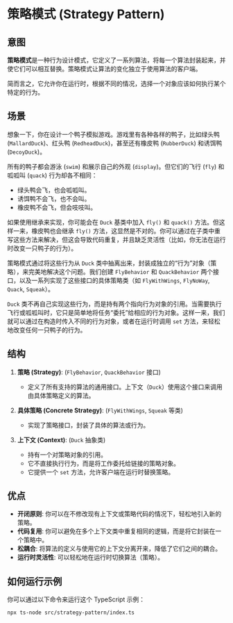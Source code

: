 # 策略模式 (Strategy Pattern)

## 意图

**策略模式**是一种行为设计模式，它定义了一系列算法，将每一个算法封装起来，并使它们可以相互替换。策略模式让算法的变化独立于使用算法的客户端。

简而言之，它允许你在运行时，根据不同的情况，选择一个对象应该如何执行某个特定的行为。

## 场景

想象一下，你在设计一个鸭子模拟游戏。游戏里有各种各样的鸭子，比如绿头鸭 (`MallardDuck`)、红头鸭 (`RedheadDuck`)，甚至还有橡皮鸭 (`RubberDuck`) 和诱饵鸭 (`DecoyDuck`)。

所有的鸭子都会游泳 (`swim`) 和展示自己的外观 (`display`)。但它们的飞行 (`fly`) 和呱呱叫 (`quack`) 行为却各不相同：
*   绿头鸭会飞，也会呱呱叫。
*   诱饵鸭不会飞，也不会叫。
*   橡皮鸭不会飞，但会吱吱叫。

如果使用继承来实现，你可能会在 `Duck` 基类中加入 `fly()` 和 `quack()` 方法。但这样一来，橡皮鸭也会继承 `fly()` 方法，这显然是不对的。你可以通过在子类中重写这些方法来解决，但这会导致代码重复，并且缺乏灵活性（比如，你无法在运行时改变一只鸭子的行为）。

策略模式通过将这些行为从 `Duck` 类中抽离出来，封装成独立的“行为”对象（策略），来完美地解决这个问题。我们创建 `FlyBehavior` 和 `QuackBehavior` 两个接口，以及一系列实现了这些接口的具体策略类（如 `FlyWithWings`, `FlyNoWay`, `Quack`, `Squeak`）。

`Duck` 类不再自己实现这些行为，而是持有两个指向行为对象的引用。当需要执行飞行或呱呱叫时，它只是简单地将任务“委托”给相应的行为对象。这样一来，我们就可以通过在构造时传入不同的行为对象，或者在运行时调用 `set` 方法，来轻松地改变任何一只鸭子的行为。

## 结构

1.  **策略 (Strategy)**: (`FlyBehavior`, `QuackBehavior` 接口)
    *   定义了所有支持的算法的通用接口。上下文（`Duck`）使用这个接口来调用由具体策略定义的算法。

2.  **具体策略 (Concrete Strategy)**: (`FlyWithWings`, `Squeak` 等类)
    *   实现了策略接口，封装了具体的算法或行为。

3.  **上下文 (Context)**: (`Duck` 抽象类)
    *   持有一个对策略对象的引用。
    *   它不直接执行行为，而是将工作委托给链接的策略对象。
    *   它提供一个 `set` 方法，允许客户端在运行时替换策略。

## 优点

*   **开闭原则**: 你可以在不修改现有上下文或策略代码的情况下，轻松地引入新的策略。
*   **代码复用**: 你可以避免在多个上下文类中重复相同的逻辑，而是将它封装在一个策略中。
*   **松耦合**: 将算法的定义与使用它的上下文分离开来，降低了它们之间的耦合。
*   **运行时灵活性**: 可以轻松地在运行时切换算法（策略）。

## 如何运行示例

你可以通过以下命令来运行这个 TypeScript 示例：

```bash
npx ts-node src/strategy-pattern/index.ts
```